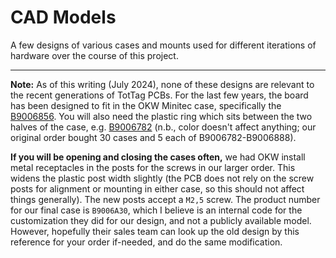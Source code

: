 CAD Models
==========

A few designs of various cases and mounts used for different iterations of
hardware over the course of this project.

---------------------------------------------------------------------------

**Note:** As of this writing (July 2024), none of these designs are relevant to
the recent generations of TotTag PCBs. For the last few years, the board has
been designed to fit in the OKW Minitec case, specifically the
[B9006856](https://www.okwenclosures.com/en/Minitec/B9006856.htm).
You will also need the plastic ring which sits between the two halves of the
case, e.g. [B9006782](https://www.okwenclosures.com/en/Minitec/B9006782.htm)
(n.b., color doesn't affect anything; our original order bought 30 cases and 5
each of B9006782-B9006888).

**If you will be opening and closing the cases often,** we had OKW install
metal receptacles in the posts for the screws in our larger order. This widens
the plastic post width slightly (the PCB does not rely on the screw posts for
alignment or mounting in either case, so this should not affect things
generally). The new posts accept a `M2,5` screw. The product number for our
final case is `B9006A30`, which I believe is an internal code for the
customization they did for our design, and not a publicly available model.
However, hopefully their sales team can look up the old design by this
reference for your order if-needed, and do the same modification.
